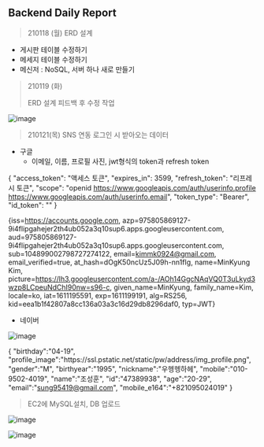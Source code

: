 ## Backend Daily Report

> 210118 (월)
> ERD 설계

- 게시판 테이블 수정하기
- 메세지 테이블 수정하기
- 메신저 : NoSQL, 서버 하나 새로 만들기



> 210119 (화)
>
> ERD 설계 피드백 후 수정 작업

![image](https://user-images.githubusercontent.com/18069587/105013352-82b3c580-5a82-11eb-8c13-7921c9a389cd.png)



> 210121(목)
> SNS 연동 로그인 시 받아오는 데이터

- 구글
  - 이메일, 이름, 프로필 사진, jwt형식의 token과 refresh token

{
  "access_token": "액세스 토큰",
  "expires_in": 3599,
  "refresh_token": "리프레시 토큰",
  "scope": "openid https://www.googleapis.com/auth/userinfo.profile https://www.googleapis.com/auth/userinfo.email",
  "token_type": "Bearer",
  "id_token": ""
}

{iss=https://accounts.google.com, azp=975805869127-9i4flipgahejer2th4ub052a3q10sup6.apps.googleusercontent.com, aud=975805869127-9i4flipgahejer2th4ub052a3q10sup6.apps.googleusercontent.com, sub=104899002798727274122, email=kimmk0924@gmail.com, email_verified=true, at_hash=dOgK50ncUz5J09h-nn1fIg, name=MinKyung Kim, picture=https://lh3.googleusercontent.com/a-/AOh14GgcNAqVQ0T3uLkyd3wzp8LCpeuNdChI90nw=s96-c, given_name=MinKyung, family_name=Kim, locale=ko, iat=1611195591, exp=1611199191, alg=RS256, kid=eea1b1f42807a8cc136a03a3c16d29db8296daf0, typ=JWT} 

- 네이버 

![image](https://files.slack.com/files-pri/T01JDHV1X35-F01KCGGLEN6/image.png)

{
  "birthday":"04-19",
  "profile_image":"https:\/\/ssl.pstatic.net\/static\/pw\/address\/img_profile.png",
  "gender":"M",
  "birthyear":"1995",
  "nickname":"우헹헹하헤",
  "mobile":"010-9502-4019",
  "name":"조성훈",
  "id":"47389938",
  "age":"20-29",
  "email":"sung95419@gmail.com",
  "mobile_e164":"+821095024019"
}



> EC2에 MySQL설치, DB 업로드

![image](https://user-images.githubusercontent.com/18069587/105345619-cf84d100-5c27-11eb-85ce-80083ba762d5.png)



![image](https://user-images.githubusercontent.com/18069587/105345752-fba05200-5c27-11eb-899b-b938da378448.png)
